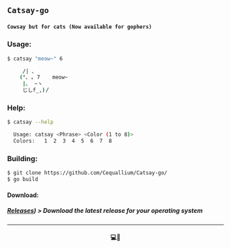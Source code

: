 <h2> 

    Catsay-go

</h2>

<h4>    

    Cowsay but for cats (Now available for gophers)

</h4>

### Usage:

```bash
$ catsay "meow~" 6

     /| ､      
    (°､ ｡ 7    meow~
     |､  ~ヽ   
     じしf_,)〳

```

### Help:

```bash
$ catsay --help

  Usage: catsay <Phrase> <Color (1 to 8)>
  Colors:   1  2  3  4  5  6  7  8 

```

### Building:

```bash
$ git clone https://github.com/Cequallium/Catsay-go/
$ go build
```

#### Download:

##### [Releases](https://github.com/Cequallium/Catsay/releases/latest)) > Download the latest release for your operating system
---
<h4 align="center">💻🩵</h4>
